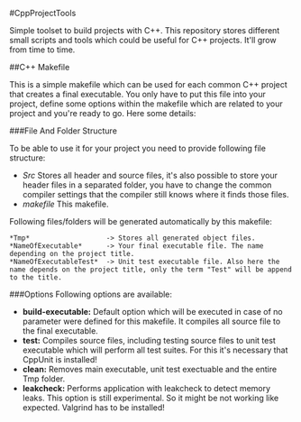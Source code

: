 #CppProjectTools

Simple toolset to build projects with C++. This repository stores different small scripts and tools which
could be useful for C++ projects. It'll grow from time to time.

##C++ Makefile

This is a simple makefile which can be used for each common C++ project that creates a final executable.
You only have to put this file into your project, define some options within the makefile which are related
to your project and you're ready to go. Here some details:

###File And Folder Structure

To be able to use it for your project you need to provide following file structure:
* *Src* Stores all header and source files, it's also possible to store your header files in a separated folder, you have to change the common compiler settings that the compiler still knows where it finds those files.
* *makefile* This makefile.

Following files/folders will be generated automatically by this makefile:

	*Tmp* 					-> Stores all generated object files.
	*NameOfExecutable*		-> Your final executable file. The name depending on the project title.
	*NameOfExecutableTest* 	-> Unit test executable file. Also here the name depends on the project title, only the term "Test" will be append to the title.
                           
###Options
Following options are available:
* **build-executable:** Default option which will be executed in case of no parameter were defined for this makefile. It compiles all source file to the final executable.
* **test:** Compiles source files, including testing source files to unit test executable which will perform all test suites. For this it's necessary that CppUnit is installed!
* **clean:** Removes main executable, unit test exectuable and the entire Tmp folder.
* **leakcheck:** Performs application with leakcheck to detect memory leaks. This option is still experimental. So it might be not working like expected. Valgrind has to be installed!
